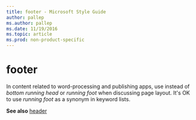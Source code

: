```yaml
---
title: footer - Microsoft Style Guide
author: pallep
ms.author: pallep
ms.date: 11/19/2016
ms.topic: article
ms.prod: non-product-specific
---
```


# footer

In content related to word-processing and publishing apps, use instead of *bottom running head* or *running foot* when discussing page layout. It's OK to use *running foot* as a synonym in keyword lists.

**See also** [header](/style-guide/a-z-word-list-term-collections/h/header)
